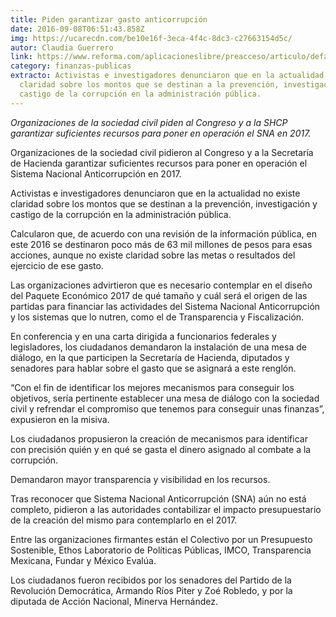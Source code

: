 ```yaml
---
title: Piden garantizar gasto anticorrupción
date: 2016-09-08T06:51:43.858Z
img: https://ucarecdn.com/be10e16f-3eca-4f4c-8dc3-c27663154d5c/
autor: Claudia Guerrero
link: https://www.reforma.com/aplicacioneslibre/preacceso/articulo/default.aspx?__rval=1&urlredirect=/aplicaciones/articulo/default.aspx?id=934832
category: finanzas-publicas
extracto: Activistas e investigadores denunciaron que en la actualidad no existe
  claridad sobre los montos que se destinan a la prevención, investigación y
  castigo de la corrupción en la administración pública.
---
```

*Organizaciones de la sociedad civil piden al Congreso y a la SHCP garantizar suficientes recursos para poner en operación el SNA en 2017.*

Organizaciones de la sociedad civil pidieron al Congreso y a la Secretaría de Hacienda garantizar suficientes recursos para poner en operación el Sistema Nacional Anticorrupción en 2017.

Activistas e investigadores denunciaron que en la actualidad no existe claridad sobre los montos que se destinan a la prevención, investigación y castigo de la corrupción en la administración pública.

Calcularon que, de acuerdo con una revisión de la información pública, en este 2016 se destinaron poco más de 63 mil millones de pesos para esas acciones, aunque no existe claridad sobre las metas o resultados del ejercicio de ese gasto.

Las organizaciones advirtieron que es necesario contemplar en el diseño del Paquete Económico 2017 de qué tamaño y cuál será el origen de las partidas para financiar las actividades del Sistema Nacional Anticorrupción y los sistemas que lo nutren, como el de Transparencia y Fiscalización.

En conferencia y en una carta dirigida a funcionarios federales y legisladores, los ciudadanos demandaron la instalación de una mesa de diálogo, en la que participen la Secretaría de Hacienda, diputados y senadores para hablar sobre el gasto que se asignará a este renglón.

“Con el fin de identificar los mejores mecanismos para conseguir los objetivos, sería pertinente establecer una mesa de diálogo con la sociedad civil y refrendar el compromiso que tenemos para conseguir unas finanzas”, expusieron en la misiva.

Los ciudadanos propusieron la creación de mecanismos para identificar con precisión quién y en qué se gasta el dinero asignado al combate a la corrupción.

Demandaron mayor transparencia y visibilidad en los recursos.

Tras reconocer que Sistema Nacional Anticorrupción (SNA) aún no está completo, pidieron a las autoridades contabilizar el impacto presupuestario de la creación del mismo para contemplarlo en el 2017.

Entre las organizaciones firmantes están el Colectivo por un Presupuesto Sostenible, Ethos Laboratorio de Políticas Públicas, IMCO, Transparencia Mexicana, Fundar y México Evalúa.

Los ciudadanos fueron recibidos por los senadores del Partido de la Revolución Democrática, Armando Ríos Piter y Zoé Robledo, y por la diputada de Acción Nacional, Minerva Hernández.